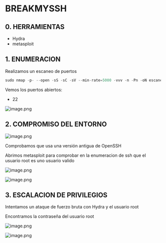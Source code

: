 # BREAKMYSSH

## 0. HERRAMIENTAS

- Hydra
- metasploit

## 1. ENUMERACION

Realizamos un escaneo de puertos

```jsx
sudo nmap -p- --open -sS -sC -sV --min-rate=5000 -vvv -n -Pn -oN escaneo 172.17.0.2
```

Vemos los puertos abiertos:

- 22

![image.png](BREAKMYSSH%209404ab199b864dc1832daaaa2e75c830/image.png)

## 2. COMPROMISO DEL ENTORNO

![image.png](BREAKMYSSH%209404ab199b864dc1832daaaa2e75c830/image%201.png)

Comprobamos que usa una versión antigua de OpenSSH

Abrimos metasploit para comprobar en la enumeracion de ssh que el usuario root es uno usuario valido

![image.png](BREAKMYSSH%209404ab199b864dc1832daaaa2e75c830/image%202.png)

![image.png](BREAKMYSSH%209404ab199b864dc1832daaaa2e75c830/image%203.png)

## 3. ESCALACION DE PRIVILEGIOS

Intentamos un ataque de fuerzo bruta con Hydra y el usuario root

Encontramos la contraseña del usuario root

![image.png](BREAKMYSSH%209404ab199b864dc1832daaaa2e75c830/image%204.png)

![image.png](BREAKMYSSH%209404ab199b864dc1832daaaa2e75c830/image%205.png)